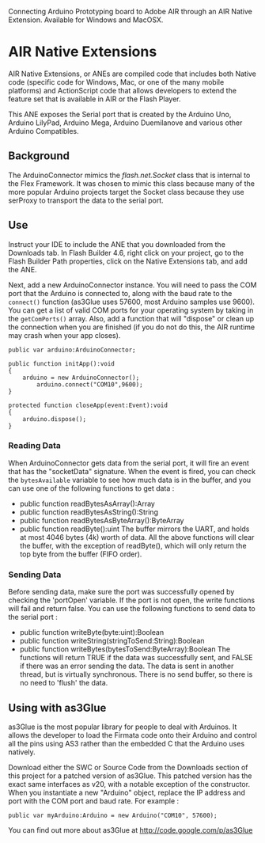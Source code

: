 Connecting Arduino Prototyping board to Adobe AIR through an AIR Native Extension.  Available for Windows and MacOSX.

# AIR Native Extensions #
AIR Native Extensions, or ANEs are compiled code that includes both Native code (specific code for Windows, Mac, or one of the many mobile platforms) and ActionScript code that allows developers to extend the feature set that is available in AIR or the Flash Player.

This ANE exposes the Serial port that is created by the Arduino Uno, Arduino LilyPad, Arduino Mega, Arduino Duemilanove and various other Arduino Compatibles.

## Background ##
The ArduinoConnector mimics the _flash.net.Socket_ class that is internal to the Flex Framework.  It was chosen to mimic this class because many of the more popular Arduino projects target the Socket class because they use serProxy to transport the data to the serial port.

## Use ##
Instruct your IDE to include the ANE that you downloaded from the Downloads tab.  In Flash Builder 4.6, right click on your project, go to the Flash Builder Path properties, click on the Native Extensions tab, and add the ANE.

Next, add a new ArduinoConnector instance.  You will need to pass the COM port that the Arduino is connected to, along with the baud rate to the `connect()` function (as3Glue uses 57600,  most Arduino samples use 9600).  You can get a list of valid COM ports for your operating system by taking in the `getComPorts()` array.  Also, add a function that will "dispose" or clean up the connection when you are finished (if you do not do this, the AIR runtime may crash when your app closes).
```
public var arduino:ArduinoConnector;
			
public function initApp():void
{
	arduino = new ArduinoConnector();
        arduino.connect("COM10",9600);
}

protected function closeApp(event:Event):void
{
	arduino.dispose();				
}
```

### Reading Data ###
When ArduinoConnector gets data from the serial port, it will fire an event that has the "socketData" signature.  When the event is fired, you can check the `bytesAvailable` variable to see how much data is in the buffer, and you can use one of the following functions to get data :
  * public function readBytesAsArray():Array
  * public function readBytesAsString():String
  * public function readBytesAsByteArray():ByteArray
  * public function readByte():uint
The buffer mirrors the UART, and holds at most 4046 bytes (4k) worth of data.  All the above functions will clear the buffer, with the exception of readByte(), which will only return the top byte from the buffer (FIFO order).

### Sending Data ###
Before sending data, make sure the port was successfully opened by checking the 'portOpen' variable.  If the port is not open, the write functions will fail and return false.  You can use the following functions to send data to the serial port :
  * public function writeByte(byte:uint):Boolean
  * public function writeString(stringToSend:String):Boolean
  * public function writeBytes(bytesToSend:ByteArray):Boolean
The functions will return TRUE if the data was successfully sent, and FALSE if there was an error sending the data.  The data is sent in another thread, but is virtually synchronous.  There is no send buffer, so there is no need to 'flush' the data.

## Using with as3Glue ##
as3Glue is the most popular library for people to deal with Arduinos.  It allows the developer to load the Firmata code onto their Arduino and control all the pins using AS3 rather than the embedded C that the Arduino uses natively.

Download either the SWC or Source Code from the Downloads section of this project for a patched version of as3Glue.  This patched version has the exact same interfaces as v20, with a notable exception of the constructor.  When you instantiate a new "Arduino" object, replace the IP address and port with the COM port and baud rate.  For example :

`public var myArduino:Arduino = new Arduino("COM10", 57600);`

You can find out more about as3Glue at http://code.google.com/p/as3Glue